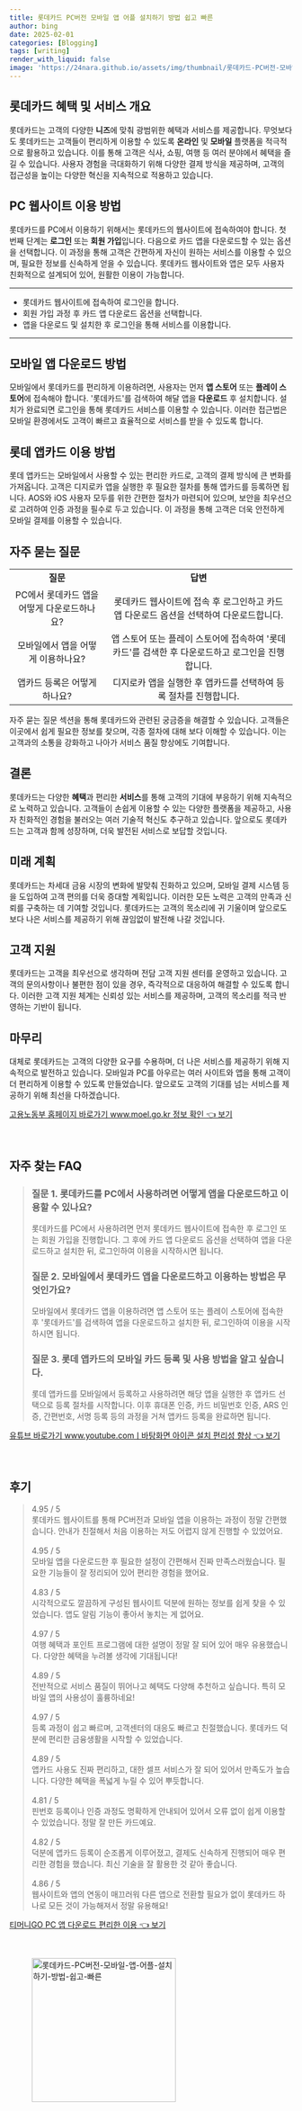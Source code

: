 ```yaml
---
title: 롯데카드 PC버전 모바일 앱 어플 설치하기 방법 쉽고 빠른
author: bing
date: 2025-02-01
categories: [Blogging]
tags: [writing]
render_with_liquid: false
image: 'https://24nara.github.io/assets/img/thumbnail/롯데카드-PC버전-모바일-앱-어플-설치하기-방법-쉽고-빠른.webp'
---
```



<h2 id='롯데카드 혜택 및 서비스 개요'>롯데카드 혜택 및 서비스 개요</h2>

<p>롯데카드는 고객의 다양한 <b>니즈</b>에 맞춰 광범위한 혜택과 서비스를 제공합니다. 무엇보다도 롯데카드는 고객들이 편리하게 이용할 수 있도록 <b>온라인</b> 및 <b>모바일</b> 플랫폼을 적극적으로 활용하고 있습니다. 이를 통해 고객은 식사, 쇼핑, 여행 등 여러 분야에서 혜택을 즐길 수 있습니다. 사용자 경험을 극대화하기 위해 다양한 결제 방식을 제공하며, 고객의 접근성을 높이는 다양한 혁신을 지속적으로 적용하고 있습니다.</p>

<h2 id='PC 웹사이트 이용 방법'>PC 웹사이트 이용 방법</h2>

<p>롯데카드를 PC에서 이용하기 위해서는 롯데카드의 웹사이트에 접속하여야 합니다. 첫 번째 단계는 <b>로그인</b> 또는 <b>회원 가입</b>입니다. 다음으로 카드 앱을 다운로드할 수 있는 옵션을 선택합니다. 이 과정을 통해 고객은 간편하게 자신이 원하는 서비스를 이용할 수 있으며, 필요한 정보를 신속하게 얻을 수 있습니다. 롯데카드 웹사이트와 앱은 모두 사용자 친화적으로 설계되어 있어, 원활한 이용이 가능합니다.</p>

<hr />

<ul>
    <li>롯데카드 웹사이트에 접속하여 로그인을 합니다.</li>
    <li>회원 가입 과정 후 카드 앱 다운로드 옵션을 선택합니다.</li>
    <li>앱을 다운로드 및 설치한 후 로그인을 통해 서비스를 이용합니다.</li>
</ul>

<hr />

<h2 id='모바일 앱 다운로드 방법'>모바일 앱 다운로드 방법</h2>

<p>모바일에서 롯데카드를 편리하게 이용하려면, 사용자는 먼저 <b>앱 스토어</b> 또는 <b>플레이 스토어</b>에 접속해야 합니다. '롯데카드'를 검색하여 해달 앱을 <b>다운로드</b> 후 설치합니다. 설치가 완료되면 로그인을 통해 롯데카드 서비스를 이용할 수 있습니다. 이러한 접근법은 모바일 환경에서도 고객이 빠르고 효율적으로 서비스를 받을 수 있도록 합니다.</p>

<h2 id='롯데 앱카드 이용 방법'>롯데 앱카드 이용 방법</h2>

<p>롯데 앱카드는 모바일에서 사용할 수 있는 편리한 카드로, 고객의 결제 방식에 큰 변화를 가져옵니다. 고객은 디지로카 앱을 실행한 후 필요한 절차를 통해 앱카드를 등록하면 됩니다. AOS와 iOS 사용자 모두를 위한 간편한 절차가 마련되어 있으며, 보안을 최우선으로 고려하여 인증 과정을 필수로 두고 있습니다. 이 과정을 통해 고객은 더욱 안전하게 모바일 결제를 이용할 수 있습니다.</p>

<h2 id='자주 묻는 질문'>자주 묻는 질문</h2>

<table>
    <tr>
        <td style="text-align: center; height: 17px;"><b>질문</b></td>
        <td style="text-align: center; height: 17px;"><b>답변</b></td>
    </tr>
    <tr>
        <td style="text-align: center; height: 17px;">PC에서 롯데카드 앱을 어떻게 다운로드하나요?</td>
        <td style="text-align: center; height: 17px;">롯데카드 웹사이트에 접속 후 로그인하고 카드 앱 다운로드 옵션을 선택하여 다운로드합니다.</td>
    </tr>
    <tr>
        <td style="text-align: center; height: 17px;">모바일에서 앱을 어떻게 이용하나요?</td>
        <td style="text-align: center; height: 17px;">앱 스토어 또는 플레이 스토어에 접속하여 '롯데카드'를 검색한 후 다운로드하고 로그인을 진행합니다.</td>
    </tr>
    <tr>
        <td style="text-align: center; height: 17px;">앱카드 등록은 어떻게 하나요?</td>
        <td style="text-align: center; height: 17px;">디지로카 앱을 실행한 후 앱카드를 선택하여 등록 절차를 진행합니다.</td>
    </tr>
</table>

<p>자주 묻는 질문 섹션을 통해 롯데카드와 관련된 궁금증을 해결할 수 있습니다. 고객들은 이곳에서 쉽게 필요한 정보를 찾으며, 각종 절차에 대해 보다 이해할 수 있습니다. 이는 고객과의 소통을 강화하고 나아가 서비스 품질 향상에도 기여합니다.</p>

<h2 id='결론'>결론</h2>

<p>롯데카드는 다양한 <b>혜택</b>과 편리한 <b>서비스</b>를 통해 고객의 기대에 부응하기 위해 지속적으로 노력하고 있습니다. 고객들이 손쉽게 이용할 수 있는 다양한 플랫폼을 제공하고, 사용자 친화적인 경험을 불러오는 여러 기술적 혁신도 추구하고 있습니다. 앞으로도 롯데카드는 고객과 함께 성장하며, 더욱 발전된 서비스로 보답할 것입니다.</p>

<h2 id='미래 계획'>미래 계획</h2>

<p>롯데카드는 차세대 금융 시장의 변화에 발맞춰 진화하고 있으며, 모바일 결제 시스템 등을 도입하여 고객 편의를 더욱 증대할 계획입니다. 이러한 모든 노력은 고객의 만족과 신뢰를 구축하는 데 기여할 것입니다. 롯데카드는 고객의 목소리에 귀 기울이며 앞으로도 보다 나은 서비스를 제공하기 위해 끊임없이 발전해 나갈 것입니다.</p>

<h2 id='고객 지원'>고객 지원</h2>

<p>롯데카드는 고객을 최우선으로 생각하며 전담 고객 지원 센터를 운영하고 있습니다. 고객의 문의사항이나 불편한 점이 있을 경우, 즉각적으로 대응하여 해결할 수 있도록 합니다. 이러한 고객 지원 체계는 신뢰성 있는 서비스를 제공하며, 고객의 목소리를 적극 반영하는 기반이 됩니다.</p>

<h2 id='마무리'>마무리</h2>

<p>대체로 롯데카드는 고객의 다양한 요구를 수용하며, 더 나은 서비스를 제공하기 위해 지속적으로 발전하고 있습니다. 모바일과 PC를 아우르는 여러 사이트와 앱을 통해 고객이 더 편리하게 이용할 수 있도록 만들었습니다. 앞으로도 고객의 기대를 넘는 서비스를 제공하기 위해 최선을 다하겠습니다.</p>


<p><a class="click-button" title="고용노동부 홈페이지 바로가기 www.moel.go.kr 정보 확인" href="https://24nara.github.io/posts/%EA%B3%A0%EC%9A%A9%EB%85%B8%EB%8F%99%EB%B6%80-%ED%99%88%ED%8E%98%EC%9D%B4%EC%A7%80-%EB%B0%94%EB%A1%9C%EA%B0%80%EA%B8%B0-www.moel.go.kr-%EC%A0%95%EB%B3%B4-%ED%99%95%EC%9D%B8/" rel="dofollow">고용노동부 홈페이지 바로가기 www.moel.go.kr 정보 확인 👈 보기</a></p><br>
<h2 id='자주_찾는_FAQ'>자주 찾는 FAQ</h2>
<div itemscope="" itemtype="https://schema.org/FAQPage"> 
<blockquote> 
<div itemscope="" itemprop="mainEntity" itemtype="https://schema.org/Question"> 
<h3 itemprop="name">질문 1. 롯데카드를 PC에서 사용하려면 어떻게 앱을 다운로드하고 이용할 수 있나요?</h3> 
<div itemscope="" itemprop="acceptedAnswer" itemtype="https://schema.org/Answer"> 
<span itemprop="text"> 
<p>롯데카드를 PC에서 사용하려면 먼저 롯데카드 웹사이트에 접속한 후 로그인 또는 회원 가입을 진행합니다. 그 후에 카드 앱 다운로드 옵션을 선택하여 앱을 다운로드하고 설치한 뒤, 로그인하여 이용을 시작하시면 됩니다.</p> 
</span> 
</div> 
</div> 

<div itemscope="" itemprop="mainEntity" itemtype="https://schema.org/Question"> 
<h3 itemprop="name">질문 2. 모바일에서 롯데카드 앱을 다운로드하고 이용하는 방법은 무엇인가요?</h3> 
<div itemscope="" itemprop="acceptedAnswer" itemtype="https://schema.org/Answer"> 
<span itemprop="text"> 
<p>모바일에서 롯데카드 앱을 이용하려면 앱 스토어 또는 플레이 스토어에 접속한 후 '롯데카드'를 검색하여 앱을 다운로드하고 설치한 뒤, 로그인하여 이용을 시작하시면 됩니다.</p> 
</span> 
</div> 
</div> 

<div itemscope="" itemprop="mainEntity" itemtype="https://schema.org/Question"> 
<h3 itemprop="name">질문 3. 롯데 앱카드의 모바일 카드 등록 및 사용 방법을 알고 싶습니다.</h3> 
<div itemscope="" itemprop="acceptedAnswer" itemtype="https://schema.org/Answer"> 
<span itemprop="text"> 
<p>롯데 앱카드를 모바일에서 등록하고 사용하려면 해당 앱을 실행한 후 앱카드 선택으로 등록 절차를 시작합니다. 이후 휴대폰 인증, 카드 비밀번호 인증, ARS 인증, 간편번호, 서명 등록 등의 과정을 거쳐 앱카드 등록을 완료하면 됩니다.</p> 
</span> 
</div> 
</div> 
</blockquote> 
</div>
<p><a class="click-button" title="유튜브 바로가기 www.youtube.comㅣ바탕화면 아이콘 설치 편리성 향상" href="https://24nara.github.io/posts/%EC%9C%A0%ED%8A%9C%EB%B8%8C-%EB%B0%94%EB%A1%9C%EA%B0%80%EA%B8%B0-www.youtube.com%E3%85%A3%EB%B0%94%ED%83%95%ED%99%94%EB%A9%B4-%EC%95%84%EC%9D%B4%EC%BD%98-%EC%84%A4%EC%B9%98-%ED%8E%B8%EB%A6%AC%EC%84%B1-%ED%96%A5%EC%83%81/" rel="dofollow">유튜브 바로가기 www.youtube.comㅣ바탕화면 아이콘 설치 편리성 향상 👈 보기</a></p><br>
<h2 id='후기'>후기</h2>
<div itemscope itemtype="https://schema.org/Product">
  <blockquote>
  <div itemprop="review" itemscope itemtype="https://schema.org/Review">
      <div itemprop="reviewRating" itemscope itemtype="https://schema.org/Rating"> <span itemprop="ratingValue">4.95</span> / <span itemprop="bestRating">5</span> </div>
      <span itemprop="reviewBody">롯데카드 웹사이트를 통해 PC버전과 모바일 앱을 이용하는 과정이 정말 간편했습니다. 안내가 친절해서 처음 이용하는 저도 어렵지 않게 진행할 수 있었어요.</span>
  </div>
  <br>
  <div itemprop="review" itemscope itemtype="https://schema.org/Review">
      <div itemprop="reviewRating" itemscope itemtype="https://schema.org/Rating"> <span itemprop="ratingValue">4.95</span> / <span itemprop="bestRating">5</span> </div>
      <span itemprop="reviewBody">모바일 앱을 다운로드한 후 필요한 설정이 간편해서 진짜 만족스러웠습니다. 필요한 기능들이 잘 정리되어 있어 편리한 경험을 했어요.</span>
  </div>
  <br>
  <div itemprop="review" itemscope itemtype="https://schema.org/Review">
      <div itemprop="reviewRating" itemscope itemtype="https://schema.org/Rating"> <span itemprop="ratingValue">4.83</span> / <span itemprop="bestRating">5</span> </div>
      <span itemprop="reviewBody">시각적으로도 깔끔하게 구성된 웹사이트 덕분에 원하는 정보를 쉽게 찾을 수 있었습니다. 앱도 알림 기능이 좋아서 놓치는 게 없어요.</span>
  </div>
  <br>
  <div itemprop="review" itemscope itemtype="https://schema.org/Review">
      <div itemprop="reviewRating" itemscope itemtype="https://schema.org/Rating"> <span itemprop="ratingValue">4.97</span> / <span itemprop="bestRating">5</span> </div>
      <span itemprop="reviewBody">여행 혜택과 포인트 프로그램에 대한 설명이 정말 잘 되어 있어 매우 유용했습니다. 다양한 혜택을 누려볼 생각에 기대됩니다!</span>
  </div>
  <br>
  <div itemprop="review" itemscope itemtype="https://schema.org/Review">
      <div itemprop="reviewRating" itemscope itemtype="https://schema.org/Rating"> <span itemprop="ratingValue">4.89</span> / <span itemprop="bestRating">5</span> </div>
      <span itemprop="reviewBody">전반적으로 서비스 품질이 뛰어나고 혜택도 다양해 추천하고 싶습니다. 특히 모바일 앱의 사용성이 훌륭하네요!</span>
  </div>
  <br>
  <div itemprop="review" itemscope itemtype="https://schema.org/Review">
      <div itemprop="reviewRating" itemscope itemtype="https://schema.org/Rating"> <span itemprop="ratingValue">4.97</span> / <span itemprop="bestRating">5</span> </div>
      <span itemprop="reviewBody">등록 과정이 쉽고 빠르며, 고객센터의 대응도 빠르고 친절했습니다. 롯데카드 덕분에 편리한 금융생활을 시작할 수 있었습니다.</span>
  </div>
  <br>
  <div itemprop="review" itemscope itemtype="https://schema.org/Review">
      <div itemprop="reviewRating" itemscope itemtype="https://schema.org/Rating"> <span itemprop="ratingValue">4.89</span> / <span itemprop="bestRating">5</span> </div>
      <span itemprop="reviewBody">앱카드 사용도 진짜 편리하고, 대한 셀프 서비스가 잘 되어 있어서 만족도가 높습니다. 다양한 혜택을 폭넓게 누릴 수 있어 뿌듯합니다.</span>
  </div>
  <br>
  <div itemprop="review" itemscope itemtype="https://schema.org/Review">
      <div itemprop="reviewRating" itemscope itemtype="https://schema.org/Rating"> <span itemprop="ratingValue">4.81</span> / <span itemprop="bestRating">5</span> </div>
      <span itemprop="reviewBody">핀번호 등록이나 인증 과정도 명확하게 안내되어 있어서 오류 없이 쉽게 이용할 수 있었습니다. 정말 잘 만든 카드예요.</span>
  </div>
  <br>
  <div itemprop="review" itemscope itemtype="https://schema.org/Review">
      <div itemprop="reviewRating" itemscope itemtype="https://schema.org/Rating"> <span itemprop="ratingValue">4.82</span> / <span itemprop="bestRating">5</span> </div>
      <span itemprop="reviewBody">덕분에 앱카드 등록이 순조롭게 이루어졌고, 결제도 신속하게 진행되어 매우 편리한 경험을 했습니다. 최신 기술을 잘 활용한 것 같아 좋습니다.</span>
  </div>
  <br>
  <div itemprop="review" itemscope itemtype="https://schema.org/Review">
      <div itemprop="reviewRating" itemscope itemtype="https://schema.org/Rating"> <span itemprop="ratingValue">4.86</span> / <span itemprop="bestRating">5</span> </div>
      <span itemprop="reviewBody">웹사이트와 앱의 연동이 매끄러워 다른 앱으로 전환할 필요가 없이 롯데카드 하나로 모든 것이 가능해져서 정말 유용해요!</span>
  </div>
  </blockquote>
</div>
<p><a class="click-button" title="티머니GO PC 앱 다운로드 편리한 이용" href="https://24nara.github.io/posts/%ED%8B%B0%EB%A8%B8%EB%8B%88GO-PC-%EC%95%B1-%EB%8B%A4%EC%9A%B4%EB%A1%9C%EB%93%9C-%ED%8E%B8%EB%A6%AC%ED%95%9C-%EC%9D%B4%EC%9A%A9/" rel="dofollow">티머니GO PC 앱 다운로드 편리한 이용 👈 보기</a></p><br>
<figure class="image"><img src="https://24nara.github.io/assets/img/thumbnail/롯데카드-PC버전-모바일-앱-어플-설치하기-방법-쉽고-빠른.webp" alt="롯데카드-PC버전-모바일-앱-어플-설치하기-방법-쉽고-빠른" width="256" height="256"></figure>
